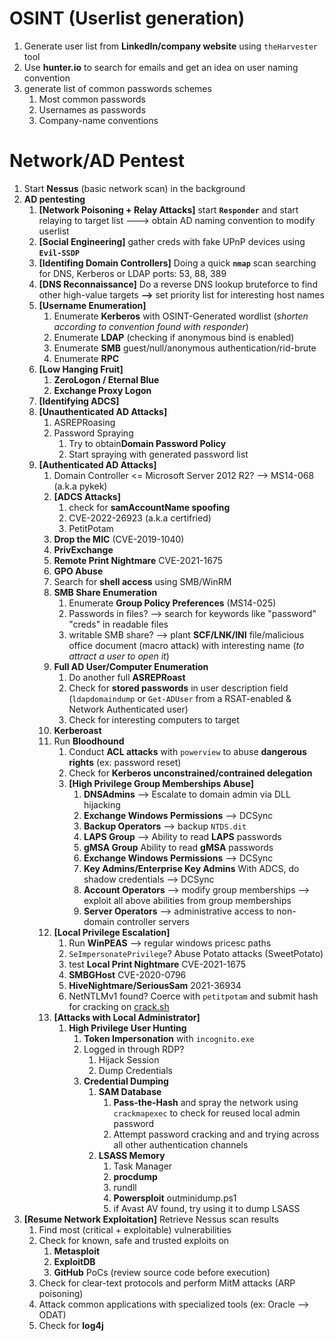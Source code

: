 # OSINT (Userlist generation)
1. Generate user list from **LinkedIn/company website** using `theHarvester` tool
2. Use **hunter.io** to search for emails and get an idea on user naming convention
3. generate list of common passwords schemes
	1. Most common passwords
	2. Usernames as passwords
	3. Company-name conventions

# Network/AD Pentest
1. Start **Nessus** (basic network scan) in the background
2. **AD pentesting**
	1. **[Network Poisoning + Relay Attacks]** start **`Responder`** and start relaying to target list ---> obtain AD naming convention to modify userlist
	2. **[Social Engineering]** gather creds with fake UPnP devices using **`Evil-SSDP`**
	3. **[Identifing Domain Controllers]** Doing a quick **`nmap`** scan searching for DNS, Kerberos or LDAP ports: 53, 88, 389
	4. **[DNS Reconnaissance]** Do a reverse DNS lookup bruteforce to find other high-value targets **-->** set priority list for interesting host names
	5. **[Username Enumeration]**
		1. Enumerate **Kerberos** with OSINT-Generated wordlist (*shorten according to convention found with responder*)
		2. Enumerate **LDAP** (checking if anonymous bind is enabled)
		3. Enumerate **SMB** guest/null/anonymous authentication/rid-brute
		4. Enumerate **RPC**
	6. **[Low Hanging Fruit]**
		1. **ZeroLogon / Eternal Blue**
		2. **Exchange Proxy Logon**
	7. **[Identifying ADCS]**
	8. **[Unauthenticated AD Attacks]**
		1. ASREPRoasing
		2. Password Spraying
			1. Try to obtain**Domain Password Policy**
			2. Start spraying with generated password list
	9. **[Authenticated AD Attacks]**  
		1. Domain Controller <= Microsoft Server 2012 R2? --> MS14-068 (a.k.a pykek)		
		2. **[ADCS Attacks]**
			1. check for **samAccountName spoofing**
			2. CVE-2022-26923 (a.k.a certifried)
			3. PetitPotam
		3. **Drop the MIC** (CVE-2019-1040)
		4. **PrivExchange**
		5. **Remote Print Nightmare** CVE-2021-1675
		6. **GPO Abuse**
		7. Search for **shell access** using SMB/WinRM
		8. **SMB Share Enumeration**
			1. Enumerate **Group Policy Preferences** (MS14-025)
			2. Passwords in files? --> search for keywords like "password" "creds" in readable files
			3. writable SMB share? --> plant **SCF/LNK/INI** file/malicious office document (macro attack) with interesting name (*to attract a user to open it*)
		9. **Full AD User/Computer Enumeration**
			1. Do another full **ASREPRoast**
			2. Check for **stored passwords** in user description field (`ldapdomaindump` or `Get-ADUser` from a RSAT-enabled & Network Authenticated user)
			3. Check for interesting computers to target
		10. **Kerberoast**
		11. Run **Bloodhound**
			1. Conduct **ACL attacks** with `powerview` to abuse **dangerous rights** (ex: password reset)
			2. Check for **Kerberos unconstrained/contrained delegation**
			3. **[High Privilege Group Memberships Abuse]**
				1. **DNSAdmins** --> Escalate to domain admin via DLL hijacking
				2. **Exchange Windows Permissions** --> DCSync
				3. **Backup Operators** --> backup `NTDS.dit`
				4. **LAPS Group** --> Ability to read **LAPS** passwords
				5. **gMSA Group** Ability to read **gMSA** passwords
				6. **Exchange Windows Permissions** --> DCSync
				7. **Key Admins/Enterprise Key Admins** With ADCS, do shadow credentials --> DCSync
				8. **Account Operators** --> modify group memberships --> exploit all above abilities from group memberships
				9. **Server Operators** --> administrative access to non-domain controller servers
		12. **[Local Privilege Escalation]**
			1. Run **WinPEAS** --> regular windows pricesc paths
			2. `SeImpersonatePrivilege`? Abuse Potato attacks (SweetPotato)
			3. test **Local Print Nightmare** CVE-2021-1675
			4. **SMBGHost** CVE-2020-0796
			5. **HiveNightmare/SeriousSam** 2021-36934
			6. NetNTLMv1 found? Coerce with `petitpotam` and submit hash for cracking on [crack.sh](https://crack.sh/)
		13. **[Attacks with Local Administrator]**
			1. **High Privilege User Hunting**
				1. **Token Impersonation** with `incognito.exe`
				2. Logged in through RDP?
					1. Hijack Session
					2. Dump Credentials
				3. **Credential Dumping**
					1. **SAM Database**
						1. **Pass-the-Hash** and spray the network using `crackmapexec` to check for reused local admin password
						2. Attempt password cracking and and trying across all other authentication channels
					2. **LSASS Memory**
						1. Task Manager
						2. **procdump**
						3. rundll
						4. **Powersploit** outminidump.ps1
						5. if Avast AV found, try using it to dump LSASS
3. **[Resume Network Exploitation]** Retrieve Nessus scan results
	1. Find most (critical + exploitable) vulnerabilities
	2. Check for known, safe and trusted exploits on
		1. **Metasploit**
		2. **ExploitDB**
		3. **GitHub** PoCs (review source code before execution)
	3. Check for clear-text protocols and perform MitM attacks (ARP poisoning)
	4. Attack common applications with specialized tools (ex: Oracle --> ODAT)
	5. Check for **log4j**